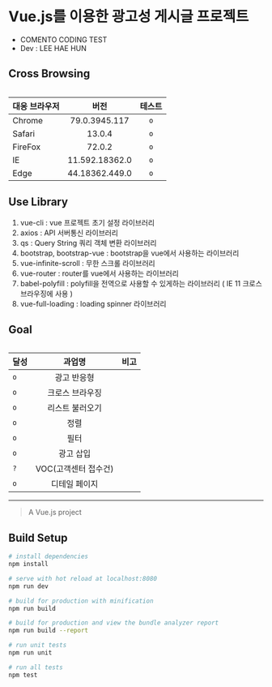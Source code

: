 # Vue.js를 이용한 광고성 게시글 프로젝트
- COMENTO CODING TEST
- Dev : LEE HAE HUN

## Cross Browsing
<table>

| 대응 브라우저 | 버전 | 테스트 |
|---|:---:|:---:|
|Chrome|79.0.3945.117|`o`
|Safari|13.0.4|`o`
|FireFox|72.0.2|`o`
|IE|11.592.18362.0|`o`
|Edge|44.18362.449.0|`o`

</table>

## Use Library

<ol>
    <li>vue-cli : vue 프로젝트 초기 설정 라이브러리
    <li>axios : API 서버통신 라이브러리
    <li>qs : Query String 쿼리 객체 변환 라이브러리
    <li>bootstrap, bootstrap-vue : bootstrap을 vue에서 사용하는 라이브러리
    <li>vue-infinite-scroll : 무한 스크롤 라이브러리
    <li>vue-router : router를 vue에서 사용하는 라이브러리
    <li>babel-polyfill : polyfill을 전역으로 사용할 수 있게하는 라이브러리 ( IE 11 크로스 브라우징에 사용 )
    <li>vue-full-loading : loading spinner 라이브러리
</ol>

## Goal

<table>

| 달성 | 과업명 | 비고 |
|---|:---:|---:|
|`o`|광고 반응형|
|`o`|크로스 브라우징|
|`o`|리스트 불러오기|
|`o`|정렬|
|`o`|필터|
|`o`|광고 삽입|
|`?`|VOC(고객센터 접수건)|
|`o`|디테일 페이지|

</table>


<hr/>


> A Vue.js project

## Build Setup

``` bash
# install dependencies
npm install

# serve with hot reload at localhost:8080
npm run dev

# build for production with minification
npm run build

# build for production and view the bundle analyzer report
npm run build --report

# run unit tests
npm run unit

# run all tests
npm test
```